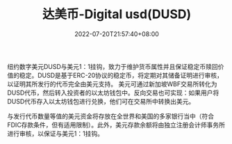 ﻿---
weight: 
title: "达美币-Digital usd(DUSD)"
description: "纽约数字美元DUSD与美元1：1挂钩，致力于维护货币属性并且保证稳定币赎回价值的稳定"
date: 2022-07-20T21:57:40+08:00
lastmod: 2022-07-20T16:45:40+08:00
draft: false
authors: ["june"]
featuredImage: "117.png"
link: "https://1234btc.com/qk/dameibi-digital-usddusd.html"
tags: ["数字代币","达美币-Digital usd(DUSD)"]
categories: ["navigation"]
navigation: ["数字代币"]
lightgallery: true
toc: true
pinned: false
recommend: false
recommend1: false
---
纽约数字美元DUSD与美元1：1挂钩，致力于维护货币属性并且保证稳定币赎回价值的稳定。DUSD是基于ERC-20协议的稳定币，将定期对其储备证明进行审核，以证明其所发行的代币完全由美元支持。
美元可通过新加坡WBF交易所转化为DUSD代币，然后转入投资者的以太坊钱包中。反向交易也可实现：如果用户将DUSD代币存入以太坊钱包进行兑换，他们可在交易所中转换出美元。

与发行代币数量等值的美元资金将存放在全世界和美国的多家银行当中（符合FDIC存款条件，但有适用限制）。此外，美元存款余额将由独立注册会计师事务所进行审核，以保证与美元1：1挂钩。